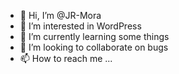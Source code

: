 - 👋 Hi, I’m @JR-Mora
- 👀 I’m interested in WordPress
- 🌱 I’m currently learning some things
- 💞️ I’m looking to collaborate on bugs
- 📫 How to reach me ...

<!---
JR-Mora/JR-Mora is a ✨ special ✨ repository because its `README.md` (this file) appears on your GitHub profile.
You can click the Preview link to take a look at your changes.
--->
